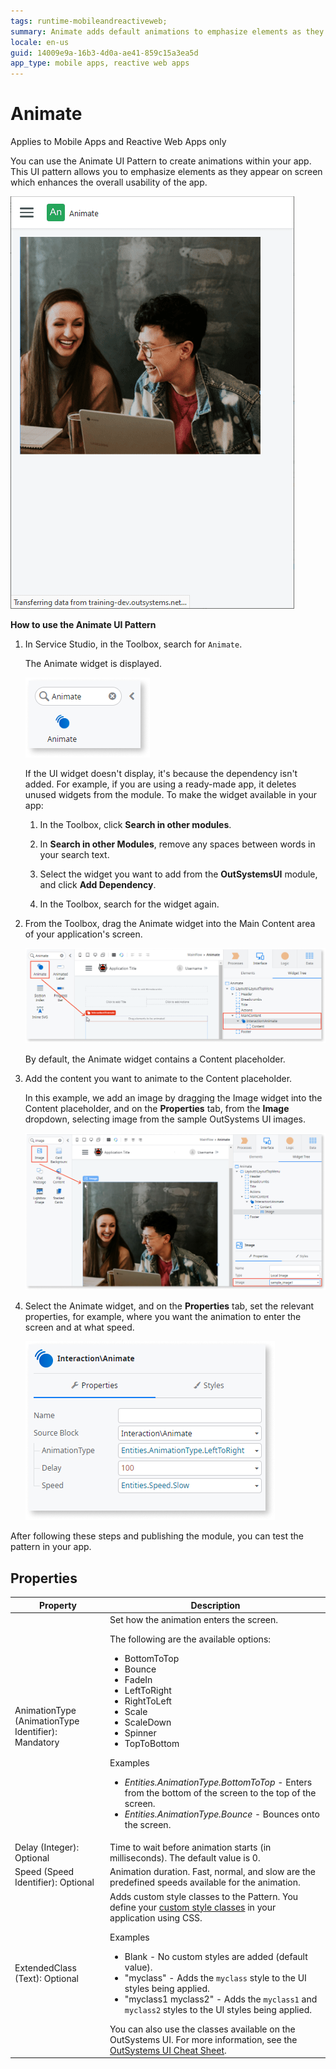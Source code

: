 ```yaml
---
tags: runtime-mobileandreactiveweb;  
summary: Animate adds default animations to emphasize elements as they appear on the screen.
locale: en-us
guid: 14009e9a-16b3-4d0a-ae41-859c15a3ea5d
app_type: mobile apps, reactive web apps
---
```


# Animate

<div class="info" markdown="1">

Applies to Mobile Apps and Reactive Web Apps only

</div>

You can use the Animate UI Pattern to create animations within your app. This UI pattern allows you to emphasize elements as they appear on screen which enhances the overall usability of the app.

![](images/animation.gif)

**How to use the Animate UI Pattern**

1. In Service Studio, in the Toolbox, search for `Animate`.

    The Animate widget is displayed.

    ![](<images/animate-3-ss.png>)

    If the UI widget doesn't display, it's because the dependency isn't added. For example, if you are using a ready-made app, it deletes unused widgets from the module. To make the widget available in your app:

    1. In the Toolbox, click **Search in other modules**.

    1. In **Search in other Modules**, remove any spaces between words in your search text.
    
    1. Select the widget you want to add from the **OutSystemsUI** module, and click **Add Dependency**. 
    
    1. In the Toolbox, search for the widget again.

1. From the Toolbox, drag the Animate widget into the Main Content area of your application's screen.

    ![](<images/animate-1-ss.png>)

    By default, the Animate widget contains a Content placeholder.

1. Add the content you want to animate to the Content placeholder.

    In this example, we add an image by dragging the Image widget into the Content placeholder, and on the **Properties** tab, from the **Image** dropdown, selecting image from the sample OutSystems UI images.

    ![](<images/animate-4-ss.png?width=800>)

1. Select the Animate widget, and on the **Properties** tab, set the relevant properties, for example, where you want the animation to enter the screen and at what speed.

    ![](<images/animate-5-ss.png>)

After following these steps and publishing the module, you can test the pattern in your app.

## Properties

| Property | Description |
|---|---|
| AnimationType (AnimationType Identifier): Mandatory | Set how the animation enters the screen. <p>The following are the available options: <ul><li>BottomToTop</li> <li>Bounce</li><li>FadeIn</li><li>LeftToRight</li><li>RightToLeft</li><li>Scale</li><li>ScaleDown</li><li>Spinner</li><li>TopToBottom</li></ul></p> <p>Examples <ul><li>_Entities.AnimationType.BottomToTop_ - Enters from the bottom of the screen to the top of the screen.</li><li>_Entities.AnimationType.Bounce_ - Bounces onto the screen.</li></ul></p> |
| Delay (Integer): Optional | Time to wait before animation starts (in milliseconds). The default value is 0. | 
| Speed (Speed Identifier): Optional | Animation duration. Fast, normal, and slow are the predefined speeds available for the animation. |
| ExtendedClass (Text): Optional | Adds custom style classes to the Pattern. You define your [custom style classes](../../../look-feel/css.md) in your application using CSS. <p>Examples <ul><li>Blank - No custom styles are added (default value).</li><li>"myclass" - Adds the ``myclass`` style to the UI styles being applied.</li><li>"myclass1 myclass2" - Adds the ``myclass1`` and ``myclass2`` styles to the UI styles being applied.</li></ul></p>You can also use the classes available on the OutSystems UI. For more information, see the [OutSystems UI Cheat Sheet](https://outsystemsui.outsystems.com/OutSystemsUIWebsite/CheatSheet). |

